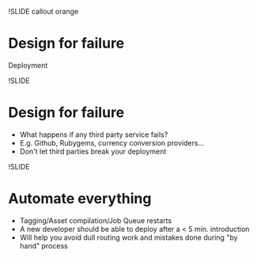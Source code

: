 !SLIDE callout orange

# Design for failure

Deployment

!SLIDE

# Design for failure

* What happens if any third party service fails?
* E.g. Github, Rubygems, currency conversion providers…
* Don't let third parties break your deployment

!SLIDE

# Automate everything

* Tagging/Asset compilation/Job Queue restarts
* A new developer should be able to deploy after a < 5 min. introduction
* Will help you avoid dull routing work and mistakes done during "by hand" process